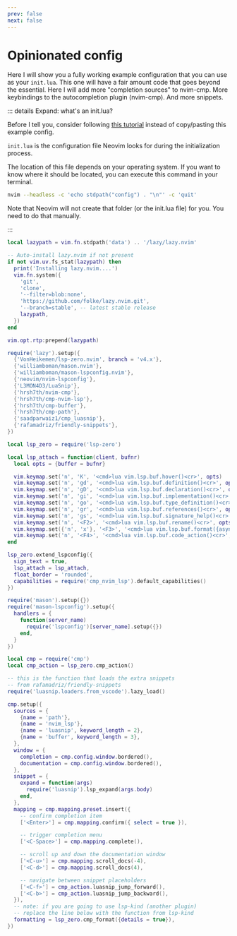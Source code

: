 ```yaml
---
prev: false
next: false
---
```


# Opinionated config

Here I will show you a fully working example configuration that you can use as your `init.lua`. This one will have a fair amount code that goes beyond the essential. Here I will add more "completion sources" to nvim-cmp. More keybindings to the autocompletion plugin (nvim-cmp). And more snippets.

::: details Expand: what's an init.lua?

Before I tell you, consider following [this tutorial](../tutorial) instead of copy/pasting this example config.

`init.lua` is the configuration file Neovim looks for during the initialization process.

The location of this file depends on your operating system. If you want to know where it should be located, you can execute this command in your terminal.

```sh
nvim --headless -c 'echo stdpath("config") . "\n"' -c 'quit'
```

Note that Neovim will not create that folder (or the init.lua file) for you. You need to do that manually.

:::

```lua
local lazypath = vim.fn.stdpath('data') .. '/lazy/lazy.nvim'

-- Auto-install lazy.nvim if not present
if not vim.uv.fs_stat(lazypath) then
  print('Installing lazy.nvim....')
  vim.fn.system({
    'git',
    'clone',
    '--filter=blob:none',
    'https://github.com/folke/lazy.nvim.git',
    '--branch=stable', -- latest stable release
    lazypath,
  })
end

vim.opt.rtp:prepend(lazypath)

require('lazy').setup({
  {'VonHeikemen/lsp-zero.nvim', branch = 'v4.x'},
  {'williamboman/mason.nvim'},
  {'williamboman/mason-lspconfig.nvim'},
  {'neovim/nvim-lspconfig'},
  {'L3MON4D3/LuaSnip'},
  {'hrsh7th/nvim-cmp'},
  {'hrsh7th/cmp-nvim-lsp'},
  {'hrsh7th/cmp-buffer'},
  {'hrsh7th/cmp-path'},
  {'saadparwaiz1/cmp_luasnip'},
  {'rafamadriz/friendly-snippets'},
})

local lsp_zero = require('lsp-zero')

local lsp_attach = function(client, bufnr)
  local opts = {buffer = bufnr}

  vim.keymap.set('n', 'K', '<cmd>lua vim.lsp.buf.hover()<cr>', opts)
  vim.keymap.set('n', 'gd', '<cmd>lua vim.lsp.buf.definition()<cr>', opts)
  vim.keymap.set('n', 'gD', '<cmd>lua vim.lsp.buf.declaration()<cr>', opts)
  vim.keymap.set('n', 'gi', '<cmd>lua vim.lsp.buf.implementation()<cr>', opts)
  vim.keymap.set('n', 'go', '<cmd>lua vim.lsp.buf.type_definition()<cr>', opts)
  vim.keymap.set('n', 'gr', '<cmd>lua vim.lsp.buf.references()<cr>', opts)
  vim.keymap.set('n', 'gs', '<cmd>lua vim.lsp.buf.signature_help()<cr>', opts)
  vim.keymap.set('n', '<F2>', '<cmd>lua vim.lsp.buf.rename()<cr>', opts)
  vim.keymap.set({'n', 'x'}, '<F3>', '<cmd>lua vim.lsp.buf.format({async = true})<cr>', opts)
  vim.keymap.set('n', '<F4>', '<cmd>lua vim.lsp.buf.code_action()<cr>', opts)
end

lsp_zero.extend_lspconfig({
  sign_text = true,
  lsp_attach = lsp_attach,
  float_border = 'rounded',
  capabilities = require('cmp_nvim_lsp').default_capabilities()
})

require('mason').setup({})
require('mason-lspconfig').setup({
  handlers = {
    function(server_name)
      require('lspconfig')[server_name].setup({})
    end,
  }
})

local cmp = require('cmp')
local cmp_action = lsp_zero.cmp_action()

-- this is the function that loads the extra snippets
-- from rafamadriz/friendly-snippets
require('luasnip.loaders.from_vscode').lazy_load()

cmp.setup({
  sources = {
    {name = 'path'},
    {name = 'nvim_lsp'},
    {name = 'luasnip', keyword_length = 2},
    {name = 'buffer', keyword_length = 3},
  },
  window = {
    completion = cmp.config.window.bordered(),
    documentation = cmp.config.window.bordered(),
  },
  snippet = {
    expand = function(args)
      require('luasnip').lsp_expand(args.body)
    end,
  },
  mapping = cmp.mapping.preset.insert({
    -- confirm completion item
    ['<Enter>'] = cmp.mapping.confirm({ select = true }),

    -- trigger completion menu
    ['<C-Space>'] = cmp.mapping.complete(),

    -- scroll up and down the documentation window
    ['<C-u>'] = cmp.mapping.scroll_docs(-4),
    ['<C-d>'] = cmp.mapping.scroll_docs(4),   

    -- navigate between snippet placeholders
    ['<C-f>'] = cmp_action.luasnip_jump_forward(),
    ['<C-b>'] = cmp_action.luasnip_jump_backward(),
  }),
  -- note: if you are going to use lsp-kind (another plugin)
  -- replace the line below with the function from lsp-kind
  formatting = lsp_zero.cmp_format({details = true}),
})
```

